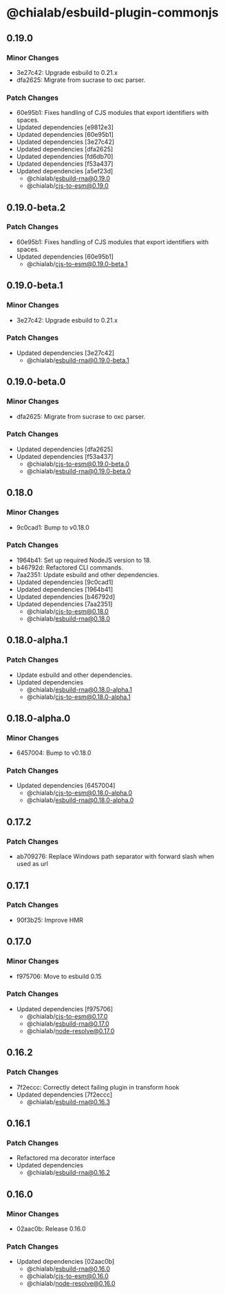 # @chialab/esbuild-plugin-commonjs

## 0.19.0

### Minor Changes

-   3e27c42: Upgrade esbuild to 0.21.x
-   dfa2625: Migrate from sucrase to oxc parser.

### Patch Changes

-   60e95b1: Fixes handling of CJS modules that export identifiers with spaces.
-   Updated dependencies [e9812e3]
-   Updated dependencies [60e95b1]
-   Updated dependencies [3e27c42]
-   Updated dependencies [dfa2625]
-   Updated dependencies [fd6db70]
-   Updated dependencies [f53a437]
-   Updated dependencies [a5ef23d]
    -   @chialab/esbuild-rna@0.19.0
    -   @chialab/cjs-to-esm@0.19.0

## 0.19.0-beta.2

### Patch Changes

-   60e95b1: Fixes handling of CJS modules that export identifiers with spaces.
-   Updated dependencies [60e95b1]
    -   @chialab/cjs-to-esm@0.19.0-beta.1

## 0.19.0-beta.1

### Minor Changes

-   3e27c42: Upgrade esbuild to 0.21.x

### Patch Changes

-   Updated dependencies [3e27c42]
    -   @chialab/esbuild-rna@0.19.0-beta.1

## 0.19.0-beta.0

### Minor Changes

-   dfa2625: Migrate from sucrase to oxc parser.

### Patch Changes

-   Updated dependencies [dfa2625]
-   Updated dependencies [f53a437]
    -   @chialab/cjs-to-esm@0.19.0-beta.0
    -   @chialab/esbuild-rna@0.19.0-beta.0

## 0.18.0

### Minor Changes

-   9c0cad1: Bump to v0.18.0

### Patch Changes

-   1964b41: Set up required NodeJS version to 18.
-   b46792d: Refactored CLI commands.
-   7aa2351: Update esbuild and other dependencies.
-   Updated dependencies [9c0cad1]
-   Updated dependencies [1964b41]
-   Updated dependencies [b46792d]
-   Updated dependencies [7aa2351]
    -   @chialab/cjs-to-esm@0.18.0
    -   @chialab/esbuild-rna@0.18.0

## 0.18.0-alpha.1

### Patch Changes

-   Update esbuild and other dependencies.
-   Updated dependencies
    -   @chialab/esbuild-rna@0.18.0-alpha.1
    -   @chialab/cjs-to-esm@0.18.0-alpha.1

## 0.18.0-alpha.0

### Minor Changes

-   6457004: Bump to v0.18.0

### Patch Changes

-   Updated dependencies [6457004]
    -   @chialab/cjs-to-esm@0.18.0-alpha.0
    -   @chialab/esbuild-rna@0.18.0-alpha.0

## 0.17.2

### Patch Changes

-   ab709276: Replace Windows path separator with forward slash when used as url

## 0.17.1

### Patch Changes

-   90f3b25: Improve HMR

## 0.17.0

### Minor Changes

-   f975706: Move to esbuild 0.15

### Patch Changes

-   Updated dependencies [f975706]
    -   @chialab/cjs-to-esm@0.17.0
    -   @chialab/esbuild-rna@0.17.0
    -   @chialab/node-resolve@0.17.0

## 0.16.2

### Patch Changes

-   7f2eccc: Correctly detect failing plugin in transform hook
-   Updated dependencies [7f2eccc]
    -   @chialab/esbuild-rna@0.16.3

## 0.16.1

### Patch Changes

-   Refactored rna decorator interface
-   Updated dependencies
    -   @chialab/esbuild-rna@0.16.2

## 0.16.0

### Minor Changes

-   02aac0b: Release 0.16.0

### Patch Changes

-   Updated dependencies [02aac0b]
    -   @chialab/esbuild-rna@0.16.0
    -   @chialab/cjs-to-esm@0.16.0
    -   @chialab/node-resolve@0.16.0
